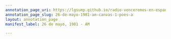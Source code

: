 ```yaml
---
annotation_page_uri: https://lgsump.github.io/radio-venceremos-en-espanol/annotations/26-de-mayo-1981-am-canvas-1-poes-a.json
annotation_page_slug: 26-de-mayo-1981-am-canvas-1-poes-a
layout: annotation_page
manifest_label: 26 de mayo, 1981 - AM

---
```

